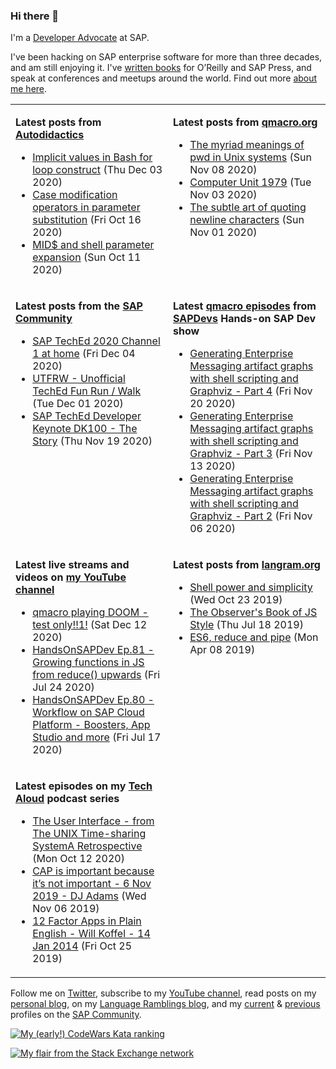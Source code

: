 
### Hi there 👋

I'm a [Developer Advocate](https://developers.sap.com/) at SAP.

I've been hacking on SAP enterprise software for more than three decades, and am still enjoying it. I've [written books](https://qmacro.org/about/#writing-and-talks) for O’Reilly and SAP Press, and speak at conferences and meetups around the world. Find out more [about me here](https://qmacro.org/about).
<table>

<tr valign="top">
<td width="50%">

**Latest posts from [Autodidactics](https://qmacro.org/autodidactics/)**
- [Implicit values in Bash for loop construct](https://qmacro.org/autodidactics/2020/12/03/implicit-values-in-bash-for-loop/) (Thu Dec 03 2020)
- [Case modification operators in parameter substitution](https://qmacro.org/autodidactics/2020/10/16/case-modification-operators/) (Fri Oct 16 2020)
- [MID$ and shell parameter expansion](https://qmacro.org/autodidactics/2020/10/11/mid-and-shell-parameter-expansion/) (Sun Oct 11 2020)

</td>
<td>

**Latest posts from [qmacro.org](https://qmacro.org)**
- [The myriad meanings of pwd in Unix systems](http://qmacro.org/2020/11/08/the-meaning-of-pwd-in-unix-systems/) (Sun Nov 08 2020)
- [Computer Unit 1979](http://qmacro.org/2020/11/03/computer-unit-1979/) (Tue Nov 03 2020)
- [The subtle art of quoting newline characters](http://qmacro.org/2020/11/01/the-subtle-art-of-quoting-newline-characters/) (Sun Nov 01 2020)

</td>
</tr>

<tr valign="top">
<td width="50%">

**Latest posts from the [SAP Community](https://people.sap.com/dj.adams.sap)**
- [SAP TechEd 2020 Channel 1 at home](https://blogs.sap.com/?p&#x3D;1233422) (Fri Dec 04 2020)
- [UTFRW - Unofficial TechEd Fun Run / Walk](https://blogs.sap.com/?p&#x3D;1231125) (Tue Dec 01 2020)
- [SAP TechEd Developer Keynote DK100 - The Story](https://blogs.sap.com/?p&#x3D;1223486) (Thu Nov 19 2020)

</td>
<td>

**Latest [qmacro episodes](https://www.youtube.com/playlist?list=PLfctWmgNyOIebP3qa7jXfn68QcwS5dttb) from [SAPDevs](https://www.youtube.com/user/sapdevs) Hands-on SAP Dev show**
- [Generating Enterprise Messaging artifact graphs with shell scripting and Graphviz - Part 4](https://www.youtube.com/watch?v&#x3D;TZvH_84vieE) (Fri Nov 20 2020)
- [Generating Enterprise Messaging artifact graphs with shell scripting and Graphviz - Part 3](https://www.youtube.com/watch?v&#x3D;S6PcnXYF3wI) (Fri Nov 13 2020)
- [Generating Enterprise Messaging artifact graphs with shell scripting and Graphviz - Part 2](https://www.youtube.com/watch?v&#x3D;eP2bSC94mk8) (Fri Nov 06 2020)

</td>
</tr>

<tr valign="top">
<td width="50%">

**Latest live streams and videos on [my YouTube channel](https://youtube.com/djadams-qmacro)**
- [qmacro playing DOOM - test only!!1!](https://www.youtube.com/watch?v&#x3D;OEx5ceX2-ZQ) (Sat Dec 12 2020)
- [HandsOnSAPDev Ep.81 - Growing functions in JS from reduce() upwards](https://www.youtube.com/watch?v&#x3D;4BptIHoRDAk) (Fri Jul 24 2020)
- [HandsOnSAPDev Ep.80 - Workflow on SAP Cloud Platform - Boosters, App Studio and more](https://www.youtube.com/watch?v&#x3D;Pn0pk0L0s_o) (Fri Jul 17 2020)

</td>
<td>

**Latest posts from [langram.org](https://langram.org)**
- [Shell power and simplicity](http://langram.org/2019/10/23/shell-power-simplicity/) (Wed Oct 23 2019)
- [The Observer&#x27;s Book of JS Style](http://langram.org/2019/07/18/observers-book-of-js-style/) (Thu Jul 18 2019)
- [ES6, reduce and pipe](http://langram.org/2019/04/08/es6-reduce-and-pipe/) (Mon Apr 08 2019)

</td>
</tr>

<tr valign="top">
<td width="50%">

**Latest episodes on my [Tech Aloud](https://anchor.fm/tech-aloud) podcast series**
- [The User Interface - from The UNIX Time-sharing SystemA Retrospective](https://anchor.fm/tech-aloud/episodes/The-User-Interface---from-The-UNIX-Time-sharing-SystemA-Retrospective-eku7oa) (Mon Oct 12 2020)
- [CAP is important because it’s not important - 6 Nov 2019 - DJ Adams](https://anchor.fm/tech-aloud/episodes/CAP-is-important-because-its-not-important---6-Nov-2019---DJ-Adams-e8rg7s) (Wed Nov 06 2019)
- [12 Factor Apps in Plain English - Will Koffel - 14 Jan 2014](https://anchor.fm/tech-aloud/episodes/12-Factor-Apps-in-Plain-English---Will-Koffel---14-Jan-2014-e863pc) (Fri Oct 25 2019)

</td>
<td>

<!--empty-->

</td>
</tr>

</table>

Follow me on [Twitter](https://twitter.com/qmacro), subscribe to my [YouTube channel](https://www.youtube.com/djadams-qmacro), read posts on my [personal blog](https://qmacro.org), on my [Language Ramblings blog](https://langram.org), and my [current](https://people.sap.com/dj.adams.sap#content:blogposts) & [previous](https://people.sap.com/dj.adams#content:blogposts) profiles on the [SAP Community](https://community.sap.com).

[![My (early!) CodeWars Kata ranking](https://www.codewars.com/users/qmacro/badges/small)](https://www.codewars.com/users/qmacro)

[![My flair from the Stack Exchange network](https://stackexchange.com/users/flair/162724.png)](https://stackexchange.com/users/162724)

